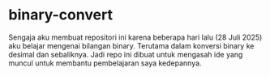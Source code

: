 # binary-convert

Sengaja aku membuat repositori ini karena beberapa hari lalu (28 Juli 2025) aku belajar mengenai bilangan binary. Terutama dalam konversi binary ke desimal dan sebaliknya. Jadi repo ini dibuat untuk mengasah ide yang muncul untuk membantu pembelajaran saya kedepannya.